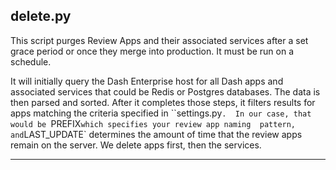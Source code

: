 
## delete.py

This script purges Review Apps and their associated services after a set 
grace period or once they merge into production. It must be run on a schedule.

It will initially query the Dash Enterprise host for all Dash apps and
associated services that could be Redis or Postgres databases. 
The data is then parsed and sorted. After it completes those steps, it
filters results for apps matching the criteria specified in ``settings.py`. 
In our case, that would be `PREFIX` which specifies your review app naming 
pattern, and `LAST_UPDATE` determines the amount of time that the review apps 
remain on the server. We delete apps first, then the services.

-----